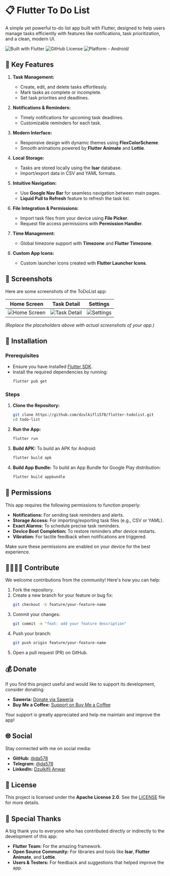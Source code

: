 # 📋 **Flutter To Do List**

A simple yet powerful to-do list app built with Flutter, designed to help users manage tasks efficiently with features like notifications, task prioritization, and a clean, modern UI.

![Built with Flutter](https://img.shields.io/badge/Built%20in-Flutter-%23369FE7) ![GitHub License](https://img.shields.io/badge/license-Apache%202.0-blue.svg) ![Platform - Android/](https://img.shields.io/badge/platform-Android-green)

## 🌟 **Key Features**
1. **Task Management:**
   - Create, edit, and delete tasks effortlessly.
   - Mark tasks as complete or incomplete.
   - Set task priorities and deadlines.

2. **Notifications & Reminders:**
   - Timely notifications for upcoming task deadlines.
   - Customizable reminders for each task.

3. **Modern Interface:**
   - Responsive design with dynamic themes using **FlexColorScheme**.
   - Smooth animations powered by **Flutter Animate** and **Lottie**.

4. **Local Storage:**
   - Tasks are stored locally using the **Isar** database.
   - Import/export data in CSV and YAML formats.

5. **Intuitive Navigation:**
   - Use **Google Nav Bar** for seamless navigation between main pages.
   - **Liquid Pull to Refresh** feature to refresh the task list.

6. **File Integration & Permissions:**
   - Import task files from your device using **File Picker**.
   - Request file access permissions with **Permission Handler**.

7. **Time Management:**
   - Global timezone support with **Timezone** and **Flutter Timezone**.

8. **Custom App Icons:**
   - Custom launcher icons created with **Flutter Launcher Icons**.

## 📸 **Screenshots**

Here are some screenshots of the ToDoList app:

| Home Screen | Task Detail | Settings |
|-------------|-------------|----------|
| ![Home Screen](https://via.placeholder.com/300x600?text=Home+Screen) | ![Task Detail](https://via.placeholder.com/300x600?text=Task+Detail) | ![Settings](https://via.placeholder.com/300x600?text=Settings) |

*(Replace the placeholders above with actual screenshots of your app.)*

## 🚀 **Installation**

### Prerequisites
- Ensure you have installed [Flutter SDK](https://flutter.dev/docs/get-started/install).
- Install the required dependencies by running:
  ```bash
  flutter pub get
  ```

### Steps
1. **Clone the Repository:**
   ```bash
   git clone https://github.com/dzulkifli578/flutter-todolist.git
   cd todo-list
   ```

2. **Run the App:**
   ```bash
   flutter run
   ```

3. **Build APK:**
   To build an APK for Android:
   ```bash
   flutter build apk
   ```

4. **Build App Bundle:**
   To build an App Bundle for Google Play distribution:
   ```bash
   flutter build appbundle
   ```

## 🔑 **Permissions**

This app requires the following permissions to function properly:
- **Notifications:** For sending task reminders and alerts.
- **Storage Access:** For importing/exporting task files (e.g., CSV or YAML).
- **Exact Alarms:** To schedule precise task reminders.
- **Device Boot Completion:** To restore reminders after device restarts.
- **Vibration:** For tactile feedback when notifications are triggered.

Make sure these permissions are enabled on your device for the best experience.

## 🫱🏼‍🫲🏼 **Contribute**

We welcome contributions from the community! Here's how you can help:
1. Fork the repository.
2. Create a new branch for your feature or bug fix:
   ```bash
   git checkout -b feature/your-feature-name
   ```
3. Commit your changes:
   ```bash
   git commit -m "feat: add your feature description"
   ```
4. Push your branch:
   ```bash
   git push origin feature/your-feature-name
   ```
5. Open a pull request (PR) on GitHub.

## 💰 **Donate**

If you find this project useful and would like to support its development, consider donating:

- **Saweria:** [Donate via Saweria](https://saweria.co/da578)
- **Buy Me a Coffee:** [Support on Buy Me a Coffee](https://buymeacoffee.com/da578)

Your support is greatly appreciated and help me maintain and improve the app!

## 🌐 **Social**

Stay connected with me on social media:
- **GitHub:** [@da578](https://github.com/da578)
- **Telegram:** [@da578](https://t.me/dzul578)
- **LinkedIn:** [Dzulkifli Anwar](www.linkedin.com/in/dzulkifli-anwar)

## 📜 **License**

This project is licensed under the **Apache License 2.0**. See the [LICENSE](LICENSE) file for more details.

## 🌟 **Special Thanks**

A big thank you to everyone who has contributed directly or indirectly to the development of this app:
- **Flutter Team:** For the amazing framework.
- **Open Source Community:** For libraries and tools like **Isar**, **Flutter Animate**, and **Lottie**.
- **Users & Testers:** For feedback and suggestions that helped improve the app.